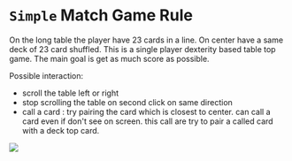 


# `Simple` Match Game Rule
On the long table the player have 23 cards in a line. On center have a same deck of 23 card shuffled. This is a single player dexterity based table top game. The main goal is get as much score as possible.

Possible interaction: 
  - scroll the table left or right
  - stop scrolling the table on second click on same direction 
  - call a card : try pairing the card which is closest to center.
    can call a card even if don't see on screen. this call are try to pair a called card with a deck top card.

![](./mid/flogon4164.jpeg)